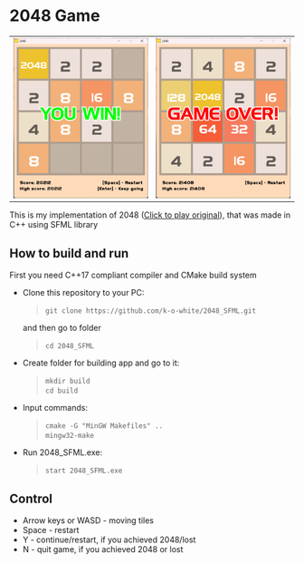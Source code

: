 <h1>2048 Game</h1>

<table align="center">
  <tr>
    <td><img src="./screenshots/win.png" alt="Win"/></td>
    <td><img src="./screenshots/lose.png" alt="Lose"/></td>
  </tr>
</table>

<p>This is my implementation of 2048 (<a href="http://gabrielecirulli.github.io/2048/">Click to play original</a>), 
that was made in C++ using SFML library</p>

<h2>How to build and run</h2>
<p>First you need C++17 compliant compiler and CMake build system</p>

<ul>
    <li>
        Clone this repository to your PC:
        <blockquote>
            <code>git clone https://github.com/k-o-white/2048_SFML.git</code></blockquote>
        and then go to folder
        <blockquote>
            <code>cd 2048_SFML</code>
        </blockquote>
    </li>
    <li>
        Create folder for building app and go to it:
        <blockquote>
            <code>mkdir build</code><br/>
            <code>cd build</code>
        </blockquote>
    </li>
    <li>
        Input commands:
        <blockquote>
            <code>cmake -G "MinGW Makefiles" ..</code><br/>
            <code>mingw32-make</code>
        </blockquote>
    </li>
    <li>
        Run 2048_SFML.exe:
        <blockquote>
            <code>start 2048_SFML.exe</code>
        </blockquote>
    </li>
</ul>

<h2>Control</h2>
<ul>
    <li>Arrow keys or WASD - moving tiles</li>
    <li>Space - restart</li>
    <li>Y - continue/restart, if you achieved 2048/lost</li>
    <li>N - quit game, if you achieved 2048 or lost</li>
</ul>



